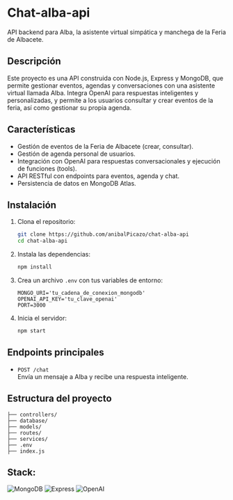 # Chat-alba-api

API backend para Alba, la asistente virtual simpática y manchega de la Feria de Albacete.

## Descripción

Este proyecto es una API construida con Node.js, Express y MongoDB, que permite gestionar eventos, agendas y conversaciones con una asistente virtual llamada Alba. Integra OpenAI para respuestas inteligentes y personalizadas, y permite a los usuarios consultar y crear eventos de la feria, así como gestionar su propia agenda.

## Características

- Gestión de eventos de la Feria de Albacete (crear, consultar).
- Gestión de agenda personal de usuarios.
- Integración con OpenAI para respuestas conversacionales y ejecución de funciones (tools).
- API RESTful con endpoints para eventos, agenda y chat.
- Persistencia de datos en MongoDB Atlas.

## Instalación

1. Clona el repositorio:
   ```bash
   git clone https://github.com/anibalPicazo/chat-alba-api
   cd chat-alba-api
   ```

2. Instala las dependencias:
   ```bash
   npm install
   ```

3. Crea un archivo `.env` con tus variables de entorno:
   ```
   MONGO_URI='tu_cadena_de_conexion_mongodb'
   OPENAI_API_KEY='tu_clave_openai'
   PORT=3000
   ```

4. Inicia el servidor:
   ```bash
   npm start
   ```

## Endpoints principales

- `POST /chat`  
  Envía un mensaje a Alba y recibe una respuesta inteligente.

## Estructura del proyecto

```
├── controllers/
├── database/
├── models/
├── routes/
├── services/
├── .env
├── index.js
```

## Stack:


![MongoDB](https://img.shields.io/badge/-MongoDB-13aa52?style=for-the-badge&logo=mongodb&logoColor=white) ![Express](https://img.shields.io/badge/Express.js-000000?logo=express&logoColor=fff&style=flat) ![OpenAI](https://shields.io/badge/-OpenAI-93f6ef?logo=openai)
